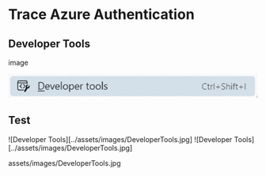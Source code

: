 # Trace Azure Authentication
## Developer Tools
image 

![Developer Tools](../assets/images/DeveloperTools.jpg)

## Test
![Developer Tools][../assets/images/DeveloperTools.jpg]
![Developer Tools][../assets/images/DeveloperTools.jpg]

assets/images/DeveloperTools.jpg
